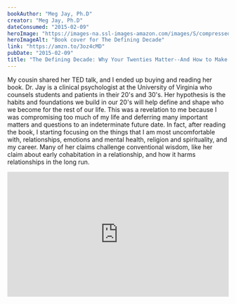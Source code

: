 ```yaml
---
bookAuthor: "Meg Jay, Ph.D"
creator: "Meg Jay, Ph.D"
dateConsumed: "2015-02-09"
heroImage: "https://images-na.ssl-images-amazon.com/images/S/compressed.photo.goodreads.com/books/1529594243i/40603783.jpg"
heroImageAlt: "Book cover for The Defining Decade"
link: "https://amzn.to/3oz4cMD"
pubDate: "2015-02-09"
title: "The Defining Decade: Why Your Twenties Matter--And How to Make the Most of Them Now"
---
```


My cousin shared her TED talk, and I ended up buying and reading her book. Dr. Jay is a clinical psychologist at the University of Virginia who counsels students and patients in their 20's and 30's. Her hypothesis is the habits and foundations we build in our 20's will help define and shape who we become for the rest of our life. This was a revelation to me because I was compromising too much of my life and deferring many important matters and questions to an indeterminate future date. In fact, after reading the book, I starting focusing on the things that I am most uncomfortable with, relationships, emotions and mental health, religion and spirituality, and my career. Many of her claims challenge conventional wisdom, like her claim about early cohabitation in a relationship, and how it harms relationships in the long run.

<div style="max-width:854px"><div style="position:relative;height:0;padding-bottom:56.25%"><iframe src="https://embed.ted.com/talks/lang/en/meg_jay_why_30_is_not_the_new_20" width="854" height="480" style="position:absolute;left:0;top:0;width:100%;height:100%" frameborder="0" scrolling="no" allowfullscreen></iframe></div></div>
